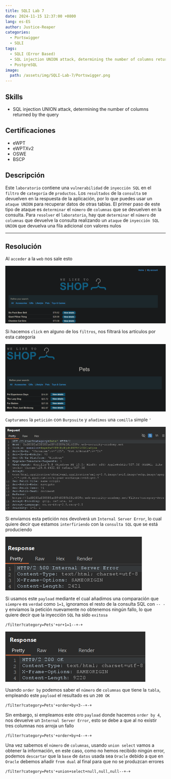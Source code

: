 ```yaml
---
title: SQLI Lab 7
date: 2024-11-15 12:37:00 +0800
lang: es-ES
author: Justice-Reaper
categories:
  - Portswigger
  - SQLI
tags:
  - SQLI (Error Based)
  - SQL injection UNION attack, determining the number of columns returned by the query
  - PostgreSQL
image:
  path: /assets/img/SQLI-Lab-7/Portswigger.png
---
```


## Skills

- SQL injection UNION attack, determining the number of columns returned by the query

## Certificaciones

- eWPT
- eWPTXv2
- OSWE
- BSCP
  
## Descripción

Este `laboratorio` contiene una `vulnerabilidad` de `inyección SQL` en el `filtro` de `categoría` de `productos`. Los `resultados` de la `consulta` se devuelven en la respuesta de la aplicación, por lo que puedes usar un `ataque UNION` para recuperar datos de otras tablas. El primer paso de este tipo de ataque es `determinar` el `número` de `columnas` que se devuelven en la consulta. Para `resolver` el `laboratorio`, hay que `determinar` el `número` de `columnas` que devuelve la consulta realizando un `ataque` de `inyección SQL UNION` que devuelva una fila adicional con valores nulos

---
## Resolución

Al `acceder` a la `web` nos sale esto

![](/assets/img/SQLI-Lab-7/image_1.png)

Si hacemos `click` en alguno de los `filtros`, nos filtrará los artículos por esta categoría

![](/assets/img/SQLI-Lab-7/image_2.png)

`Capturamos` la `petición` con `Burpsuite` y `añadimos` una `comilla` simple `'`

![](/assets/img/SQLI-Lab-7/image_3.png)

Si enviamos esta petición nos devolverá un `Internal Server Error`, lo cual quiere decir que estamos `interfiriendo` con la `consulta SQL` que se está produciendo

![](/assets/img/SQLI-Lab-7/image_4.png)

Si usamos este `payload` mediante el cual añadimos una comparación que `siempre` es `verdad` como `1=1`, ignoramos el resto de la consulta SQL con `-- - ` y enviamos la petición nuevamente no obtenemos ningún fallo, lo que quiere decir que la inyección `SQL` ha sido `exitosa`

```
/filter?category=Pets'+or+1=1--+-+
```

![](/assets/img/SQLI-Lab-7/image_5.png)

Usando `order by` podemos saber el `número` de `columnas` que tiene la `tabla`, empleando este `payload` el resultado es un `200 OK`

```
/filter?category=Pets'+order+by+3--+-+
```

Sin embargo, si empleamos este otro `payload` donde hacemos `order by 4`, nos devuelve un `Internal Server Error`, esto se debe a que al no existir tres columnas nos arroja un fallo

```
/filter?category=Pets'+order+by+4--+-+
```

Una vez sabemos el `número` de `columnas`, usando `union select` vamos a obtener la información, en este caso, como no hemos recibido ningún error, podemos `descartar` que la `base` de `datos` usada sea `Oracle` debido a que en `Oracle` debemos añadir `from dual` al final para que no se produzcan errores

```
/filter?category=Pets'+union+select+null,null,null--+-+
```
